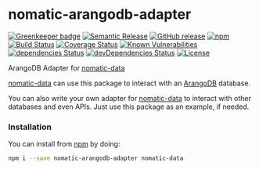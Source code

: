 # nomatic-arangodb-adapter

[![Greenkeeper badge](https://badges.greenkeeper.io/bdfoster/nomatic-arangodb-adapter.svg)](https://greenkeeper.io/)
[![Semantic Release](https://img.shields.io/badge/%20%20%F0%9F%93%A6%F0%9F%9A%80-semantic--release-e10079.svg)](https://github.com/semantic-release/semantic-release)
[![GitHub release](https://img.shields.io/github/release/bdfoster/nomatic-arangodb-adapter.svg)](https://github.com/bdfoster/nomatic-arangodb-adapter/releases)
[![npm](https://img.shields.io/npm/v/nomatic-arangodb-adapter.svg)](https://www.npmjs.com/package/nomatic-arangodb-adapter)
[![Build Status](https://travis-ci.org/bdfoster/nomatic-arangodb-adapter.svg?branch=greenkeeper%2Finitial)](https://travis-ci.org/bdfoster/nomatic-arangodb-adapter)
[![Coverage Status](https://coveralls.io/repos/github/bdfoster/nomatic-arangodb-adapter/badge.svg)](https://coveralls.io/github/bdfoster/nomatic-arangodb-adapter)
[![Known Vulnerabilities](https://snyk.io/test/github/bdfoster/nomatic-arangodb-adapter/badge.svg)](https://snyk.io/test/github/bdfoster/nomatic-arangodb-adapter)
[![dependencies Status](https://david-dm.org/bdfoster/nomatic-arangodb-adapter/status.svg)](https://david-dm.org/bdfoster/nomatic-arangodb-adapter)
[![devDependencies Status](https://david-dm.org/bdfoster/nomatic-arangodb-adapter/dev-status.svg)](https://david-dm.org/bdfoster/nomatic-arangodb-adapter?type=dev)
[![License](https://img.shields.io/github/license/bdfoster/nomatic-arangodb-adapter.svg)](https://github.com/bdfoster/nomatic-arangodb-adapter/blob/master/LICENSE)

ArangoDB Adapter for [nomatic-data](https://github.com/bdfoster/nomatic-data)

[nomatic-data](https://npmjs.com/package/nomatic-data) can use this package to interact
with an [ArangoDB](https://arangodb.com) database.

You can also write your own adapter for [nomatic-data](https://github.com/bdfoster/nomatic-data)
to interact with other databases and even APIs. Just use this package as an example, if needed. 

### Installation
You can install from [npm](https://npmjs.com/package/nomatic-arangodb-adapter) by doing:
```bash
npm i --save nomatic-arangodb-adapter nomatic-data
```

